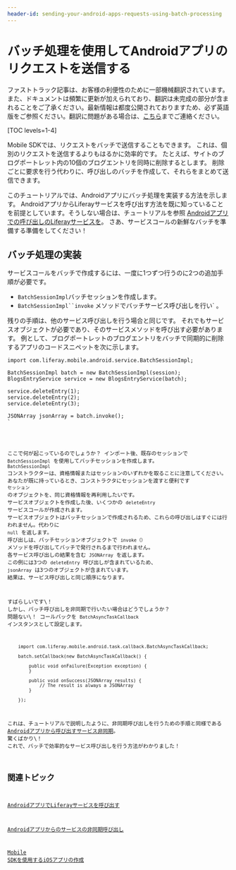 ```yaml
---
header-id: sending-your-android-apps-requests-using-batch-processing
---
```


# バッチ処理を使用してAndroidアプリのリクエストを送信する

<p class="alert alert-info"><span class="wysiwyg-color-blue120">ファストトラック記事は、お客様の利便性のために一部機械翻訳されています。また、ドキュメントは頻繁に更新が加えられており、翻訳は未完成の部分が含まれることをご了承ください。最新情報は都度公開されておりますため、必ず英語版をご参照ください。翻訳に問題がある場合は、<a href="mailto:support-content-jp@liferay.com">こちら</a>までご連絡ください。</span></p>

[TOC levels=1-4]

Mobile SDKでは、リクエストをバッチで送信することもできます。 これは、個別のリクエストを送信するよりもはるかに効率的です。 たとえば、サイトのブログポートレット内の10個のブログエントリを同時に削除するとします。 削除ごとに要求を行う代わりに、呼び出しのバッチを作成して、それらをまとめて送信できます。

このチュートリアルでは、Androidアプリにバッチ処理を実装する方法を示します。 AndroidアプリからLiferayサービスを呼び出す方法を既に知っていることを前提としています。そうしない場合は、チュートリアルを参照 [Androidアプリでの呼び出しのLiferayサービスを](/docs/7-1/tutorials/-/knowledge_base/t/invoking-liferay-services-in-your-android-app)。 さあ、サービスコールの新鮮なバッチを準備する準備をしてください！

## バッチ処理の実装

サービスコールをバッチで作成するには、一度に1つずつ行うのに2つの追加手順が必要です。

  - `BatchSessionImpl`バッチセッションを作成します。
  - `BatchSessionImpl``invoke` メソッドでバッチサービス呼び出しを行い` 。</li>
</ul>

<p spaces-before="0">残りの手順は、他のサービス呼び出しを行う場合と同じです。 それでもサービスオブジェクトが必要であり、そのサービスメソッドを呼び出す必要があります。 例として、ブログポートレットのブログエントリをバッチで同期的に削除するアプリのコードスニペットを次に示します。</p>

<pre><code>import com.liferay.mobile.android.service.BatchSessionImpl;

BatchSessionImpl batch = new BatchSessionImpl(session);
BlogsEntryService service = new BlogsEntryService(batch);

service.deleteEntry(1);
service.deleteEntry(2);
service.deleteEntry(3);

JSONArray jsonArray = batch.invoke();
`</pre>

ここで何が起こっているのでしょうか？ インポート後、既存のセッションで `BatchSessionImpl` を使用してバッチセッションを作成します。 `BatchSessionImpl` コンストラクターは、資格情報またはセッションのいずれかを取ることに注意してください。 あなたが既に持っているとき、コンストラクタにセッションを渡すと便利です `セッション` のオブジェクトを、同じ資格情報を再利用したいです。 サービスオブジェクトを作成した後、いくつかの `deleteEntry` サービスコールが作成されます。 サービスオブジェクトはバッチセッションで作成されるため、これらの呼び出しはすぐには行われません。代わりに `null` を返します。 呼び出しは、バッチセッションオブジェクトで `invoke（）` メソッドを呼び出してバッチで発行されるまで行われません。 各サービス呼び出しの結果を含む `JSONArray` を返します。 この例には3つの `deleteEntry` 呼び出しが含まれているため、 `jsonArray` は3つのオブジェクトが含まれています。 結果は、サービス呼び出しと同じ順序になります。

すばらしいです\！ しかし、バッチ呼び出しを非同期で行いたい場合はどうでしょうか？ 問題ない\！ コールバックを `BatchAsyncTaskCallback` インスタンスとして設定します。
    
        import com.liferay.mobile.android.task.callback.BatchAsyncTaskCallback;
        
        batch.setCallback(new BatchAsyncTaskCallback() {
        
            public void onFailure(Exception exception) {
            }
        
            public void onSuccess(JSONArray results) {
                // The result is always a JSONArray 
            }
        
        });

これは、チュートリアルで説明したように、非同期呼び出しを行うための手順と同様である [Androidアプリから呼び出すサービス非同期](/docs/7-1/tutorials/-/knowledge_base/t/invoking-services-asynchronously-from-your-android-app)。 驚くばかり\！ これで、バッチで効率的なサービス呼び出しを行う方法がわかりました！

## 関連トピック

[AndroidアプリでLiferayサービスを呼び出す](/docs/7-1/tutorials/-/knowledge_base/t/invoking-liferay-services-in-your-android-app)

[Androidアプリからのサービスの非同期呼び出し](/docs/7-1/tutorials/-/knowledge_base/t/invoking-services-asynchronously-from-your-android-app)

[Mobile SDKを使用するiOSアプリの作成](/docs/7-1/tutorials/-/knowledge_base/t/creating-ios-apps-that-use-the-mobile-sdk)
